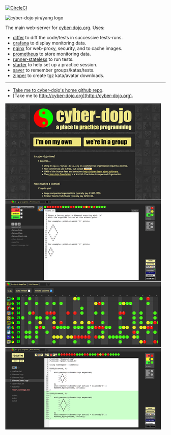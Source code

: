 [![CircleCI](https://circleci.com/gh/cyber-dojo/web.svg?style=svg)](https://circleci.com/gh/cyber-dojo/web)

<img src="https://raw.githubusercontent.com/cyber-dojo/nginx/master/images/avatars/cyber-dojo.png"
     alt="cyber-dojo yin/yang logo"
     width="50px"
     height="50px"/>

The main web-server for [cyber-dojo.org](http://cyber-dojo.org). Uses:
- [differ](https://github.com/cyber-dojo/differ) to diff the code/tests in successive tests-runs.
- [grafana](https://github.com/cyber-dojo/grafana) to display monitoring data.
- [nginx](https://github.com/cyber-dojo/nginx) for web-proxy, security, and to cache images.
- [prometheus](https://github.com/cyber-dojo/prometheus) to store monitoring data.
- [runner-stateless](https://github.com/cyber-dojo/runner-stateless) to run tests.
- [starter](https://github.com/cyber-dojo/starter) to help set up a practice session.
- [saver](https://github.com/cyber-dojo/saver) to remember groups/katas/tests.
- [zipper](https://github.com/cyber-dojo/zipper) to create tgz kata/avatar downloads.

- - - -

* [Take me to cyber-dojo's home github repo](https://github.com/cyber-dojo/cyber-dojo).
* [Take me to http://cyber-dojo.org](http://cyber-dojo.org).

![cyber-dojo.org home page](https://github.com/cyber-dojo/cyber-dojo/blob/master/shared/home_page_snapshot.png)
